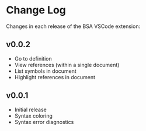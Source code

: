 # Change Log

Changes in each release of the BSA VSCode extension:

## v0.0.2

- Go to definition
- View references (within a single document)
- List symbols in document
- Highlight references in document

## v0.0.1

- Initial release
- Syntax coloring
- Syntax error diagnostics